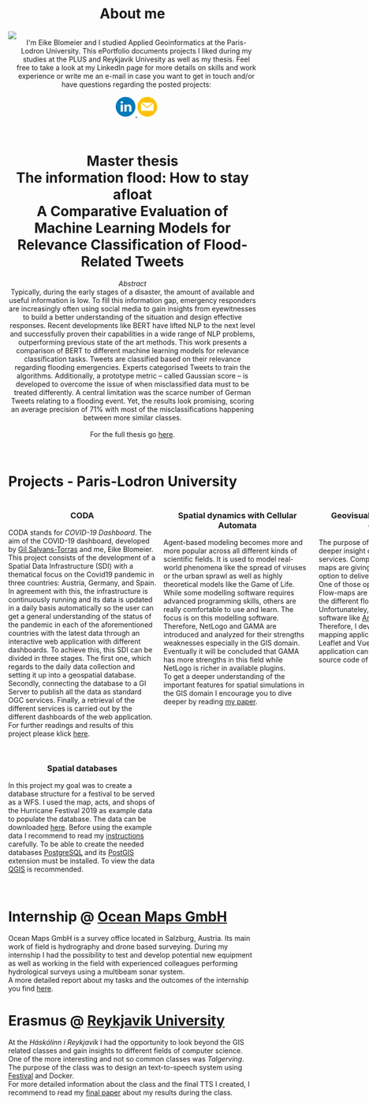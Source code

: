 <html lang="en">
    <style>
        .grid-container2 {
            display: grid;
            grid-template-columns: auto auto;
        }
        .grid-container3 {
            display: grid;
            grid-template-columns: 300px 300px 300px;
            grid-gap: 15px;
        }
        .grid-item {
            text-align: center;
        }
    </style>
    <body>
        <h1 style="text-align: center;">About me</h1>
        <div class="grid-container2">
            <div class="grid-item">
                <img src="https://github.com/fightingpilot/my.eportfolio.io/blob/main/img/_MG_3513_cut_color.jpg?raw=true" width="80%">
            </div>
            <div class="grid-item">
                <p>I'm Eike Blomeier and I studied Applied Geoinformatics at the Paris-Lodron University. This ePortfolio documents projects I liked during my studies at the PLUS and Reykjavik Univesity as well as my thesis. Feel free to take a look at my LinkedIn page for more details on skills and work experience or write me an e-mail in case you want to get in touch and/or have questions regarding the posted projects:
                    <br><br>
                    <a href="https://www.linkedin.com/in/eike-blomeier-224362200/" target="_blank">
                        <img src="https://github.com/fightingpilot/my.eportfolio.io/blob/main/img/linkedin.png?raw=true" width="40" height="40">
                    </a>
                    <a href="mailto:eike.blomeier@live.de" target="_blank">
                        <img src="https://github.com/fightingpilot/my.eportfolio.io/blob/main/img/email_3686989.png?raw=true" width="40" height="40">
                    </a>
                </p>
            </div>
        </div>
        <br>
        <h1 style="text-align: center;">
            <strong>Master thesis</strong><br>The       information flood: How to stay afloat<br>
            A Comparative Evaluation of Machine Learning Models for Relevance Classification of Flood-Related Tweets</h1>
        <p style="text-align: center;">
            <i>Abstract</i><br>
            Typically, during the early stages of a disaster, the amount of available and useful information is low. To fill this information gap, emergency responders are increasingly often using social media to gain insights from eyewitnesses to build a better understanding of the situation and design  effective responses. Recent developments like BERT have lifted NLP to the next level and successfully proven their capabilities in a wide range of NLP problems, outperforming previous state of the art methods. This work presents a comparison of BERT to different machine learning models for relevance classification tasks. Tweets are classified based on their relevance regarding flooding emergencies. Experts categorised Tweets to train the algorithms. Additionally, a prototype metric – called Gaussian score – is developed to overcome the issue of when misclassified data must to be treated differently.  A central limitation was the scarce number of German Tweets relating to a flooding event. Yet, the results look promising, scoring an average precision of 71% with most of the misclassifications happening between more similar classes.<br><br>
            For the full thesis go <a href="https://github.com/fightingpilot/my.eportfolio.io/blob/main/documents/Masterarbeit_EikeBlomeier.pdf">here</a>.
        </p>
        <br>
        <h1>Projects - Paris-Lodron University</h1>
        <div class="grid-container3">
            <div class="grid-item">
                <h3>CODA</h3>
                <p style="text-align: left;">
                    CODA stands for <i>COVID-19 Dashboard</i>. The aim of the COVID-19 dashboard, developed by
                    <a href="https://www.linkedin.com/in/gil-salvans-torras-b4a231138/" target="_blank">Gil Salvans-Torras</a> and me, Eike Blomeier. This project consists of the development of a Spatial Data Infrastructure (SDI) with a thematical focus on the Covid19 pandemic in three countries: Austria, Germany, and Spain. In agreement with this, the infrastructure is continuously running and its data is updated in a daily basis automatically so the user can get a general understanding of the status of the pandemic in each of the aforementioned countries with the latest data through an interactive web application with different dashboards. To achieve this, this SDI can be divided in three stages. The first one, which regards to the daily data collection and setting it up into a geospatial database. Secondly, connecting the database to a GI Server to publish all the data as standard OGC services. Finally, a retrieval of the different services is carried out by the different dashboards of the web application.<br>
                    For further readings and results of this project please klick <a href="https://github.com/fightingpilot/my.eportfolio.io/blob/main/documents/Blomeier_Salvans_CODA_FinalDocumentation.pdf" target="_blank">here</a>.
                </p>
            </div>
            <div class="grid-item">
                <h3>Spatial dynamics with Cellular Automata</h3>
                <p style="text-align: left;">
                    Agent-based modeling becomes more and more popular across all different kinds of scientific fields. It is used to model real-world phenomena like the spread of viruses or the urban sprawl as well as highly theoretical models like the Game of Life. While some modelling software requires advanced programming skills, others are really comfortable to use and learn. The focus is on this modelling software. Therefore, NetLogo and GAMA are introduced and analyzed for their strengths weaknesses especially in the GIS domain. Eventually it will be concluded that GAMA has more strengths in this field while NetLogo is richer in available plugins.<br>
                    To get a deeper understanding of the important features for spatial simulations in the GIS domain I encourage you to dive deeper by reading <a href="https://github.com/fightingpilot/my.eportfolio.io/blob/main/documents/Blomeier_Spatial_Dynamics.pdf" target="_blank">my paper</a>.
                </p>
            </div>
            <div class="grid-item">
                <h3>Geovisualization and advanced cartography</h3>
                <p style="text-align: left;">
                    The purpose of this project was to get a deeper insight of the power of web-mapping services. Compared to static maps web-maps are giving the creator many more option to deliver a message to the viewer. One of those options are called <i>flow-maps</i>. Flow-maps are a powerful tool to visualize the different flow like good, air-travel, etc. Unfortunateley, to create such a map costly software like <a href="https://storymaps.arcgis.com/stories/a99b52c4de174b47bdf3e42232c9bc63" target="_blank">ArcGIS</a> or <a href="https://help.tableau.com/current/pro/desktop/en-us/maps_howto_origin_destination.htm" target="_blank">Tableau</a> is needed. Therefore, I developed a simple web-mapping application to show flows using Leaflet and Vue.js. A detailed report of the application can be read <a href="https://github.com/fightingpilot/my.eportfolio.io/blob/main/documents/geovis_and_advanced_carto/Report_Blomeier.pdf" target="_blank">here</a> while the source code of the app can be viewed <a href="https://github.com/fightingpilot/my.eportfolio.io/tree/main/documents/geovis_and_advanced_carto/flowmaps_app" target="_blank">here</a>.
                </p>
            </div>
            <div class="grid-item">
                <h3>Spatial databases</h3>
                <p style="text-align: left;">
                    In this project my goal was to create a database structure for a festival to be served as a WFS. I used the map, acts, and shops of the Hurricane Festival 2019 as example data to populate the database. The data can be downloaded <a href="https://github.com/fightingpilot/my.eportfolio.io/blob/main/documents/Spatial%20databases/Spatial%20databases.zip" target="_blank">here</a>. Before using the example data I recommend to read my <a href="https://github.com/fightingpilot/my.eportfolio.io/blob/main/documents/Spatial%20databases/Blomeier_EOT_Assignment.pdf" target="_blank">instructions</a> carefully. To be able to create the needed databases <a href="https://www.postgresql.org/" target="_blank">PostgreSQL</a> and its <a href="https://postgis.net/" target="_blank">PostGIS</a> extension must be installed. To view the data <a href="https://www.qgis.org/de/site/" target="_blank">QGIS</a> is recommended.
                </p>
            </div>
        </div>
        <br>
        <h1>Internship @ <a href="https://www.ocean-maps.com/">Ocean Maps GmbH</a></h1>
        <p>
            Ocean Maps GmbH is a survey office located in Salzburg, Austria. Its main work of field is hydrography and drone based surveying. During my internship I had the possibility to test and develop potential new equipment as well as working in the field with experienced colleagues performing hydrological surveys using a multibeam sonar system.<br>
            A more detailed report about my tasks and the outcomes of the internship you find <a href="https://github.com/fightingpilot/my.eportfolio.io/blob/main/documents/Internship_report.pdf" target="_blank">here</a>.
        </p>
        <h1>Erasmus @ <a href="https://en.ru.is/" target="_blank">Reykjavik University</a></h1>
        <p>
            At the <i>Háskólinn í Reykjavík</i> I had the opportunity to look beyond the GIS related classes and gain insights to different fields of computer science. One of the more interesting and not so common classes was <i>Talgerving</i>. The purpose of the class was to design an text-to-speech system using <a href="https://www.cstr.ed.ac.uk/projects/festival/" target="_blank">Festival</a> and Docker.<br>
            For more detailed information about the class and the final TTS I created, I recommend to read my <a href="https://github.com/fightingpilot/my.eportfolio.io/blob/main/documents/Final_Blomeier.pdf" target="_blank">final paper</a> about my results during the class.
        </p>
    </body>
</html>
